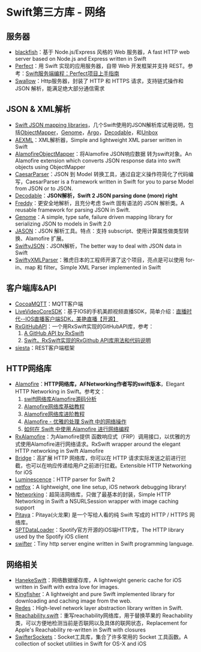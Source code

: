 # Swift第三方库 - 网络
## 服务器
- [blackfish][1]：基于 Node.js/Express 风格的 Web 服务器，A fast HTTP web server based on Node.js and Express written in Swift
- [Perfect][2]：用 Swift 实现的应用服务器，自带 Web 开发框架并支持 REST。参考：[Swift服务端编程：Perfect项目上手指南][3]
- [Swallow][4]：Http服务器，封装了 HTTP 和 HTTPS 请求，支持链式操作和 JSON 解析，能满足绝大部分通信需求

## JSON & XML解析
- [Swift JSON mapping libraries][5]，几个Swift使用的JSON解析库试用说明，包括[ObjectMapper][6]，[Genome][7]，[Argo][8]，[Decodable][9]，和[Unbox][10]
- [AEXML][11]：XML解析器，Simple and lightweight XML parser written in Swift
- [AlamofireObjectMapper][12]：将Alamofire JSON响应数据 转为swift对象。An Alamofire extension which converts JSON response data into swift objects using ObjectMapper
- [CaesarParser][13]：JSON 到 Model 转换工具，通过自定义操作符简化了代码编写，CaesarParser is a framework written in Swift for you to parse Model from JSON or to JSON.
- [Decodable][14]：**JSON解析，Swift 2 JSON parsing done (more) right**
- [Freddy][15]：更安全地解析，且充分考虑 Swift 固有语法的 JSON 解析类。A reusable framework for parsing JSON in Swift.
- [Genome][16]：A simple, type safe, failure driven mapping library for serializing JSON to models in Swift 2.0
- [JASON][17]：JSON 解析工具。特点：支持 subscript、使用计算属性做类型转换、Alamofire 扩展。
- [SwiftyJSON][18]：JSON解析，The better way to deal with JSON data in Swift
- [SwiftyXMLParser][19]：雅虎日本的工程师开源了这个项目，亮点是可以使用 for-in、map 和 filter。Simple XML Parser implemented in Swift

## 客户端库&API
- [CocoaMQTT][20]：MQTT客户端
 - [LiveVideoCoreSDK][21]：基于IOS的手机美颜视频直播SDK，简单介绍：[直播时代--IOS直播客户端SDK，美艳直播【开源】][22]
- [RxGitHubAPI][23]：一个用RxSwift实现的GitHubAPI库，参考：
	1. [A GitHub API by RxSwift][24]
	2. [Swift，RxSwift实现的RxGithub API库用法和代码说明][25]
- [siesta][26]：REST客户端框架

## HTTP网络库
- [Alamofire][27]：**HTTP网络库，AFNetworking作者写的swift版本**，Elegant HTTP Networking in Swift。参考文：
	1. [swift网络库Alamofire源码分析][28]
	2. [Alamofire网络库基础教程][29]
	3. [Alamofire网络库进阶教程][30]
	4. [Alamofire - 优雅的处理 Swift 中的网络操作][31]
	5. [如何在 Swift 中使用 Alamofire 进行网络编程][32]
- [RxAlamofire][33]：为Alamofire提供 函数响应式（FRP）调用接口，以优雅的方式使用Alamofire进行网络请求。RxSwift wrapper around the elegant HTTP networking in Swift Alamofire
- [Bridge][34]：高扩展 HTTP 网络库，你可以在 HTTP 请求实际发送之前进行拦截，也可以在响应传递给用户之前进行拦截。Extensible HTTP Networking for iOS
- [Luminescence][35]：HTTP parser for Swift 2
- [netfox][36]：A lightweight, one line setup, iOS network debugging library!
- [Networking][37]：超简洁网络库，只做了最基本的封装，Simple HTTP Networking in Swift a NSURLSession wrapper with image caching support
- [Pitaya][38]：Pitaya(火龙果) 是一个写给人看的纯 Swift 写成的 HTTP / HTTPS 网络库。
- [SPTDataLoader][39]：Spotify官方开源的iOS端HTTP库，The HTTP library used by the Spotify iOS client
- [swifter][40]：Tiny http server engine written in Swift programming language.

## 网络相关
- [HanekeSwift][41]：网络数据缓存库，A lightweight generic cache for iOS written in Swift with extra love for images.
- [Kingfisher][42]：A lightweight and pure Swift implemented library for downloading and caching image from the web.
- [Redes][43]：High-level network layer abstraction library written in Swift.
- [Reachability.swift][44]：重写reachability网络库，用于替换苹果的 Reachability 类，可以方便地检测当前是否联网以及具体的联网状态，Replacement for Apple's Reachability re-written in Swift with closures
- [SwifterSockets][45]：Socket工具库，集合了许多常用的 Socket 工具函数。A collection of socket utilities in Swift for OS-X and iOS

[1]:	https://github.com/elliottminns/blackfish "blackfish"
[2]:	https://github.com/PerfectlySoft/Perfect "Perfect"
[3]:	http://mp.weixin.qq.com/s?__biz=MzA3ODg4MDk0Ng==&mid=402331193&idx=1&sn=dc07b803ef9377965f5a5092cc37ccab#rd
[4]:	https://github.com/TheHolyGrail/Swallow "Swallow"
[5]:	http://alejandromp.com/blog/2015/10/28/swift-json-mapping-libraries/
[6]:	https://github.com/Hearst-DD/ObjectMapper "ObjectMapper"
[7]:	https://github.com/LoganWright/Genome "Genome"
[8]:	https://github.com/thoughtbot/Argo "Argo"
[9]:	https://github.com/Anviking/Decodable "Decodable"
[10]:	https://github.com/JohnSundell/Unbox "Unbox"
[11]:	https://github.com/tadija/AEXML
[12]:	https://github.com/tristanhimmelman/AlamofireObjectMapper "AlamofireObjectMapper"
[13]:	https://github.com/lancy/CaesarParser "CaesarParser"
[14]:	https://github.com/Anviking/Decodable "Decodable"
[15]:	https://github.com/bignerdranch/Freddy "Freddy"
[16]:	https://github.com/LoganWright/Genome "Genome"
[17]:	https://github.com/delba/JASON "JASON"
[18]:	https://github.com/SwiftyJSON/SwiftyJSON "SwiftyJSON"
[19]:	https://github.com/yahoojapan/SwiftyXMLParser "SwiftyXMLParser"
[20]:	https://github.com/emqtt/CocoaMQTT "CocoaMQTT"
[21]:	https://github.com/runner365/LiveVideoCoreSDK "LiveVideoCoreSDK"
[22]:	http://www.cnblogs.com/runner42/p/5241407.html "直播时代--IOS直播客户端SDK，美艳直播【开源】"
[23]:	https://github.com/FengDeng/RxGitHubAPI "RxGitHubAPI"
[24]:	http://fengdeng.github.io/blog/2016/01/29/a-github-api-by-rxswift/ "A GitHub API by RxSwift"
[25]:	http://fengdeng.github.io/blog/2016/01/31/rxgithub-apiku-yong-fa-he-dai-ma-shuo-ming/ "Swift，RxSwift实现的RxGithub API库用法和代码说明"
[26]:	https://github.com/bustoutsolutions/siesta "siesta"
[27]:	https://github.com/Alamofire/Alamofire
[28]:	http://www.ethanwhy.com/2015/11/16/swift-alamofire-analyse/ "swift网络库Alamofire源码分析"
[29]:	http://www.jianshu.com/p/f1208b5e42d9 "Alamofire网络库基础教程"
[30]:	http://www.jianshu.com/p/30599f64a09c "Alamofire网络库进阶教程"
[31]:	http://swiftcafe.io/2015/12/14/alamofire/ "Alamofire - 优雅的处理 Swift 中的网络操作"
[32]:	http://swift.gg/2015/12/22/alamofire-beginner-guide/ "如何在 Swift 中使用 Alamofire 进行网络编程"
[33]:	https://github.com/RxSwiftCommunity/RxAlamofire "RxAlamofire"
[34]:	https://github.com/rawrjustin/Bridge "Bridge"
[35]:	https://github.com/Zewo/Luminescence "Luminescence"
[36]:	https://github.com/kasketis/netfox "netfox"
[37]:	https://github.com/3lvis/Networking "Networking"
[38]:	https://github.com/johnlui/Pitaya "Pitaya"
[39]:	https://github.com/spotify/SPTDataLoader "SPTDataLoader"
[40]:	https://github.com/glock45/swifter "swifter"
[41]:	https://github.com/Haneke/HanekeSwift "HanekeSwift"
[42]:	https://github.com/onevcat/Kingfisher "Kingfisher"
[43]:	https://github.com/cuzv/Redes "Redes"
[44]:	https://github.com/ashleymills/Reachability.swift "Reachability.swift"
[45]:	https://github.com/Swiftrien/SwifterSockets "SwifterSockets"